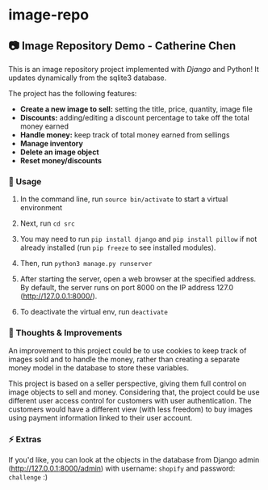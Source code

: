 # image-repo
## :camera: Image Repository Demo - Catherine Chen

This is an image repository project implemented with *Django* and Python! It updates dynamically from the sqlite3 database.

The project has the following features:

- **Create a new image to sell:** setting the title, price, quantity, image file
- **Discounts:** adding/editing a discount percentage to take off the total money earned
- **Handle money:** keep track of total money earned from sellings
- **Manage inventory**
- **Delete an image object**
- **Reset money/discounts**

### :eyes: Usage

1. In the command line, run `source bin/activate` to start a virtual environment

2. Next, run `cd src`

3. You may need to run `pip install django` and `pip install pillow` if not already installed (run `pip freeze` to see installed modules).

4. Then, run `python3 manage.py runserver`

5. After starting the server, open a web browser at the specified address. By default, the server runs on port 8000 on the IP address 127.0 (http://127.0.0.1:8000/).

6. To deactivate the virtual env, run `deactivate`

### :thought_balloon: Thoughts & Improvements

An improvement to this project could be to use cookies to keep track of images sold and to handle the money, rather than creating a separate money model in the database to store these variables. 

This project is based on a seller perspective, giving them full control on image objects to sell and money. Considering that, the project could be use different user access control for customers with user authentication. The customers would have a different view (with less freedom) to buy images using payment information linked to their user account.

### :zap: Extras

If you'd like, you can look at the objects in the database from Django admin (http://127.0.0.1:8000/admin) with username: `shopify` and password: `challenge` :)
